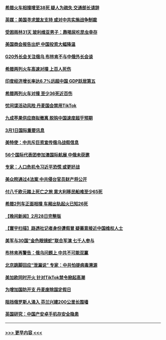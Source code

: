 #### [希腊火车相撞增至38死 疑人为疏失 交通部长请辞](../pages/prog202/a103660412.md?t=03021243) 
#### [英媒：美国寻求盟友支持 或对中共实施战争制裁](../pages/prog202/a103660369.md?t=03021243) 
#### [受困雨林31天 玻利维亚男子：靠喝尿吃昆虫幸存](../pages/prog202/a103660395.md?t=03021243) 
#### [美国商会报告出炉 中国投资大幅降温](../pages/prog202/a103660329.md?t=03021243) 
#### [G20外长会关注俄乌 布林肯不与中俄外长会谈](../pages/prog202/a103660327.md?t=03021243) 
#### [希腊两列火车高速对撞 上百人死伤](../pages/prog202/a103660330.md?t=03021243) 
#### [印度经济增长率达6.7%远超中国 GDP跃居第五](../pages/prog202/a103660135.md?t=03021243) 
#### [希腊两列火车对撞 至少36死近百伤](../pages/prog202/a103660122.md?t=03021243) 
#### [忧间谍活动风险 丹麦国会禁用TikTok](../pages/prog202/a103660034.md?t=03021243) 
#### [九成苹果供应商拟撤离 脱钩中国速度超乎预期](../pages/prog202/a103660031.md?t=03021243) 
#### [3月1日国际重要讯息](../pages/prog202/a103659923.md?t=03021243) 
#### [美特使：中共斥巨资宣传俄乌战假信息](../pages/prog202/a103659859.md?t=03021243) 
#### [56个国际代表团参加澳国际航展 中俄未获邀](../pages/prog202/a103659865.md?t=03021243) 
#### [专家：人口危机令习近平恐慌 或更好战](../pages/prog202/a103659872.md?t=03021243) 
#### [美众院通过4法案 中共侵台官员财产将公开](../pages/prog202/a103659837.md?t=03021243) 
#### [付八千欧元踏上死亡之旅 意大利移民船难至少65死](../pages/prog202/a103659788.md?t=03021243) 
#### [希腊2列车正面相撞 车厢出轨起火已知26死](../pages/prog202/a103659740.md?t=03021243) 
#### [【晚间新闻】2月28日完整版](../pages/prog202/a103659672.md?t=03021243) 
#### [【寰宇扫描】路透社记者身份遭假冒 疑蓄意接近中国维权人士](../pages/prog202/a103659646.md?t=03021243) 
#### [美军与30国“金色眼镜蛇”联合军演 七千人参与](../pages/prog202/a103659629.md?t=03021243) 
#### [布林肯再警告：俄乌问题上 中共不可能双赢](../pages/prog202/a103659578.md?t=03021243) 
#### [北京跳脚回应“泄漏说” 专家：中共怕提病毒溯源](../pages/prog202/a103659588.md?t=03021243) 
#### [美加欧同时开火 针对TikTok禁令掀起高潮](../pages/prog202/a103659581.md?t=03021243) 
#### [为增加国防开支 丹麦废除国定假日](../pages/prog202/a103659573.md?t=03021243) 
#### [阻挡俄罗斯人涌入 芬兰兴建200公里长围墙](../pages/prog202/a103659569.md?t=03021243) 
#### [英国研究：中国产安卓手机存安全隐患](../pages/prog202/a103659435.md?t=03021243) 

----
#### [ >>> 更早内容 <<< ](../indexes/prog202-earlier.md)
